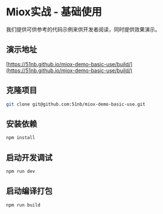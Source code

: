 # Miox实战 - 基础使用

我们提供可供参考的代码示例来供开发者阅读，同时提供效果演示。

## 演示地址

[https://51nb.github.io/miox-demo-basic-use/build/](https://51nb.github.io/miox-demo-basic-use/build/)

## 克隆项目

```bash
git clone git@github.com:51nb/miox-demo-basic-use.git
```

## 安装依赖

```bash
npm install
```

## 启动开发调试

```bash
npm run dev
```

## 启动编译打包

```bash
npm run build
```

